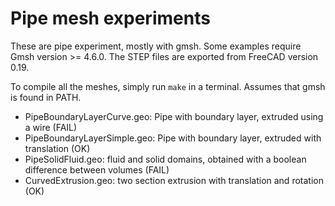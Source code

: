 # Pipe mesh experiments

These are pipe experiment, mostly with gmsh. Some examples require Gmsh version >= 4.6.0. The STEP files are exported from FreeCAD version 0.19.

To compile all the meshes, simply run `make` in a terminal. Assumes that gmsh is found in PATH.

* PipeBoundaryLayerCurve.geo: Pipe with boundary layer, extruded using a wire (FAIL)
* PipeBoundaryLayerSimple.geo: Pipe with boundary layer, extruded with translation (OK) 
* PipeSolidFluid.geo: fluid and solid domains, obtained with a boolean difference between volumes (FAIL)
* CurvedExtrusion.geo: two section extrusion with translation and rotation (OK)

